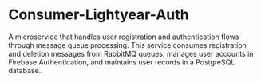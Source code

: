 # Consumer-Lightyear-Auth
A microservice that handles user registration and authentication flows through message queue processing. This service consumes registration and deletion messages from RabbitMQ queues, manages user accounts in Firebase Authentication, and maintains user records in a PostgreSQL database.
